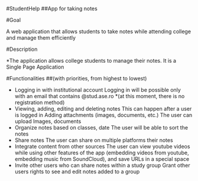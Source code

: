 #StudentHelp
##App for taking notes

#Goal

A web application that allows students to take notes while attending college and manage them efficiently

#Description

*The application allows college students to manage their notes. It is a Single Page Application

#Functionalities
##(with priorities, from highest to lowest)
  * Logging in with institutional account
	Logging in will be possible only with an email that contains @stud.ase.ro 
	*(at this moment, there is no registration method)
  * Viewing, adding, editing and deleting notes
	This can happen after a user is logged in
Adding attachments (images, documents, etc.)
	The user can upload Images, documents
* Organize notes based on classes, date
	The user will be able to sort the notes
* Share notes
	The user can share on multiple platforms their notes
* Integrate content from other sources
	The user can view youtube videos while using other features of the app (embedding videos from youtube, embedding music from SoundCloud), and save URLs in a special space
* Invite other users who can share notes within a study group 
	Grant other users rights to see and edit notes added to a group



